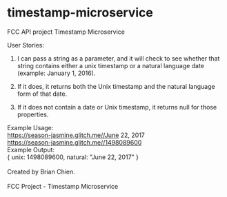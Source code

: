 # timestamp-microservice
FCC API project Timestamp Microservice

User Stories:
1. I can pass a string as a parameter, and it will check to see whether that string contains either a unix timestamp or a natural language date (example: January 1, 2016).

2. If it does, it returns both the Unix timestamp and the natural language form of that date.

3. If it does not contain a date or Unix timestamp, it returns null for those properties.

Example Usage:<br>
https://season-jasmine.glitch.me//June 22, 2017 <br>
https://season-jasmine.glitch.me//1498089600 <br>
Example Output: <br>
{ unix: 1498089600, natural: "June 22, 2017" } 
<br><br>
Created by Brian Chien. <br><br>
FCC Project - Timestamp Microservice
